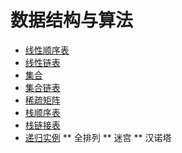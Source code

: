 # 数据结构与算法

* [线性顺序表](https://github.com/cikewang/DataStruct/tree/master/01_LineOrder)
* [线性链表](https://github.com/cikewang/DataStruct/tree/master/02_LinkedList)
* [集合](https://github.com/cikewang/DataStruct/tree/master/03_SetOrder)
* [集合链表](https://github.com/cikewang/DataStruct/tree/master/04_SetLinked)
* [稀疏矩阵](https://github.com/cikewang/DataStruct/tree/master/05_SparseMatrix)
* [栈顺序表](https://github.com/cikewang/DataStruct/tree/master/06_StackOrder)
* [栈链接表](https://github.com/cikewang/DataStruct/tree/master/07_StackLinked)
* [递归实例](https://github.com/cikewang/DataStruct/tree/master/08_Recursion)
	** 全排列
	** 迷宫
	** 汉诺塔

